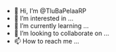 - 👋 Hi, I’m @TluBaPelaaRP
- 👀 I’m interested in ...
- 🌱 I’m currently learning ...
- 💞️ I’m looking to collaborate on ...
- 📫 How to reach me ...

<!---
TluBaPelaaRP/TluBaPelaaRP is a ✨ special ✨ repository because its `README.md` (this file) appears on your GitHub profile.
You can click the Preview link to take a look at your changes.
--->
